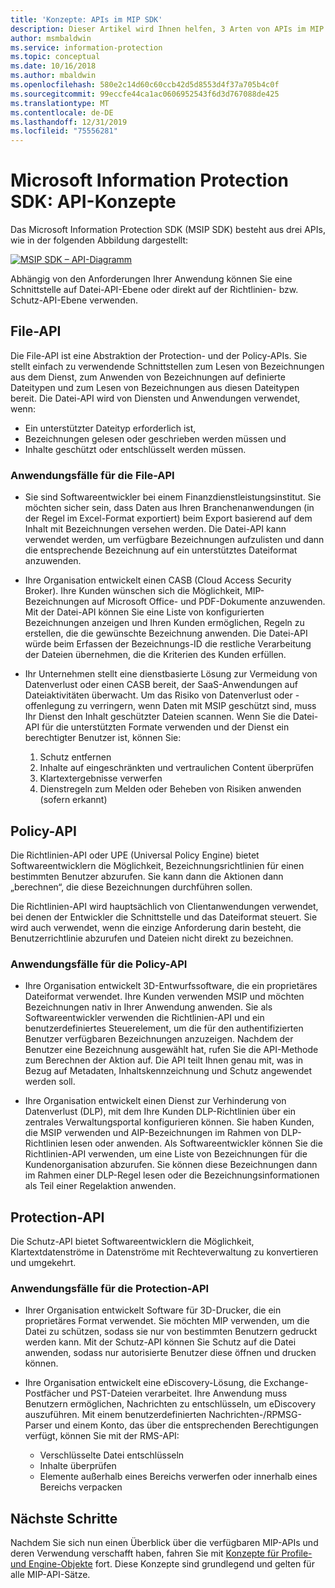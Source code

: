 ```yaml
---
title: 'Konzepte: APIs im MIP SDK'
description: Dieser Artikel wird Ihnen helfen, 3 Arten von APIs im MIP SDK und ihre Beziehung zueinander zu verstehen. Außerdem werden Anwendungsfälle für die Verwendung jeder dieser APIs vorgestellt.
author: msmbaldwin
ms.service: information-protection
ms.topic: conceptual
ms.date: 10/16/2018
ms.author: mbaldwin
ms.openlocfilehash: 580e2c14d60c60ccb42d5d8553d4f37a705b4c0f
ms.sourcegitcommit: 99eccfe44ca1ac0606952543f6d3d767088de425
ms.translationtype: MT
ms.contentlocale: de-DE
ms.lasthandoff: 12/31/2019
ms.locfileid: "75556281"
---
```

# <a name="microsoft-information-protection-sdk---api-concepts"></a>Microsoft Information Protection SDK: API-Konzepte

Das Microsoft Information Protection SDK (MSIP SDK) besteht aus drei APIs, wie in der folgenden Abbildung dargestellt:

[![MSIP SDK – API-Diagramm](media/concept-apis-use-cases/mip-sdk-components.png)](media/concept-apis-use-cases/mip-sdk-components.png#lightbox)

Abhängig von den Anforderungen Ihrer Anwendung können Sie eine Schnittstelle auf Datei-API-Ebene oder direkt auf der Richtlinien- bzw. Schutz-API-Ebene verwenden.

## <a name="file-api"></a>File-API

Die File-API ist eine Abstraktion der Protection- und der Policy-APIs. Sie stellt einfach zu verwendende Schnittstellen zum Lesen von Bezeichnungen aus dem Dienst, zum Anwenden von Bezeichnungen auf definierte Dateitypen und zum Lesen von Bezeichnungen aus diesen Dateitypen bereit. Die Datei-API wird von Diensten und Anwendungen verwendet, wenn:

- Ein unterstützter Dateityp erforderlich ist,
- Bezeichnungen gelesen oder geschrieben werden müssen und
- Inhalte geschützt oder entschlüsselt werden müssen.

### <a name="file-api-use-cases"></a>Anwendungsfälle für die File-API

- Sie sind Softwareentwickler bei einem Finanzdienstleistungsinstitut. Sie möchten sicher sein, dass Daten aus Ihren Branchenanwendungen (in der Regel im Excel-Format exportiert) beim Export basierend auf dem Inhalt mit Bezeichnungen versehen werden. Die Datei-API kann verwendet werden, um verfügbare Bezeichnungen aufzulisten und dann die entsprechende Bezeichnung auf ein unterstütztes Dateiformat anzuwenden.

- Ihre Organisation entwickelt einen CASB (Cloud Access Security Broker). Ihre Kunden wünschen sich die Möglichkeit, MIP-Bezeichnungen auf Microsoft Office- und PDF-Dokumente anzuwenden. Mit der Datei-API können Sie eine Liste von konfigurierten Bezeichnungen anzeigen und Ihren Kunden ermöglichen, Regeln zu erstellen, die die gewünschte Bezeichnung anwenden. Die Datei-API würde beim Erfassen der Bezeichnungs-ID die restliche Verarbeitung der Dateien übernehmen, die die Kriterien des Kunden erfüllen.

- Ihr Unternehmen stellt eine dienstbasierte Lösung zur Vermeidung von Datenverlust oder einen CASB bereit, der SaaS-Anwendungen auf Dateiaktivitäten überwacht. Um das Risiko von Datenverlust oder -offenlegung zu verringern, wenn Daten mit MSIP geschützt sind, muss Ihr Dienst den Inhalt geschützter Dateien scannen. Wenn Sie die Datei-API für die unterstützten Formate verwenden und der Dienst ein berechtigter Benutzer ist, können Sie:

  1. Schutz entfernen
  2. Inhalte auf eingeschränkten und vertraulichen Content überprüfen
  3. Klartextergebnisse verwerfen
  4. Dienstregeln zum Melden oder Beheben von Risiken anwenden (sofern erkannt)

## <a name="policy-api"></a>Policy-API

Die Richtlinien-API oder UPE (Universal Policy Engine) bietet Softwareentwicklern die Möglichkeit, Bezeichnungsrichtlinien für einen bestimmten Benutzer abzurufen. Sie kann dann die Aktionen dann „berechnen“, die diese Bezeichnungen durchführen sollen.

Die Richtlinien-API wird hauptsächlich von Clientanwendungen verwendet, bei denen der Entwickler die Schnittstelle und das Dateiformat steuert. Sie wird auch verwendet, wenn die einzige Anforderung darin besteht, die Benutzerrichtlinie abzurufen und Dateien nicht direkt zu bezeichnen. 

### <a name="policy-api-use-cases"></a>Anwendungsfälle für die Policy-API

- Ihre Organisation entwickelt 3D-Entwurfssoftware, die ein proprietäres Dateiformat verwendet. Ihre Kunden verwenden MSIP und möchten Bezeichnungen nativ in Ihrer Anwendung anwenden. Sie als Softwareentwickler verwenden die Richtlinien-API und ein benutzerdefiniertes Steuerelement, um die für den authentifizierten Benutzer verfügbaren Bezeichnungen anzuzeigen. Nachdem der Benutzer eine Bezeichnung ausgewählt hat, rufen Sie die API-Methode zum Berechnen der Aktion auf. Die API teilt Ihnen genau mit, was in Bezug auf Metadaten, Inhaltskennzeichnung und Schutz angewendet werden soll.

- Ihre Organisation entwickelt einen Dienst zur Verhinderung von Datenverlust (DLP), mit dem Ihre Kunden DLP-Richtlinien über ein zentrales Verwaltungsportal konfigurieren können. Sie haben Kunden, die MSIP verwenden und AIP-Bezeichnungen im Rahmen von DLP-Richtlinien lesen oder anwenden. Als Softwareentwickler können Sie die Richtlinien-API verwenden, um eine Liste von Bezeichnungen für die Kundenorganisation abzurufen. Sie können diese Bezeichnungen dann im Rahmen einer DLP-Regel lesen oder die Bezeichnungsinformationen als Teil einer Regelaktion anwenden.

## <a name="protection-api"></a>Protection-API

Die Schutz-API bietet Softwareentwicklern die Möglichkeit, Klartextdatenströme in Datenströme mit Rechteverwaltung zu konvertieren und umgekehrt.

### <a name="protection-api-use-cases"></a>Anwendungsfälle für die Protection-API

- Ihrer Organisation entwickelt Software für 3D-Drucker, die ein proprietäres Format verwendet. Sie möchten MIP verwenden, um die Datei zu schützen, sodass sie nur von bestimmten Benutzern gedruckt werden kann. Mit der Schutz-API können Sie Schutz auf die Datei anwenden, sodass nur autorisierte Benutzer diese öffnen und drucken können. 

- Ihre Organisation entwickelt eine eDiscovery-Lösung, die Exchange-Postfächer und PST-Dateien verarbeitet. Ihre Anwendung muss Benutzern ermöglichen, Nachrichten zu entschlüsseln, um eDiscovery auszuführen. Mit einem benutzerdefinierten Nachrichten-/RPMSG-Parser und einem Konto, das über die entsprechenden Berechtigungen verfügt, können Sie mit der RMS-API:
  - Verschlüsselte Datei entschlüsseln
  - Inhalte überprüfen
  - Elemente außerhalb eines Bereichs verwerfen oder innerhalb eines Bereichs verpacken

## <a name="next-steps"></a>Nächste Schritte

Nachdem Sie sich nun einen Überblick über die verfügbaren MIP-APIs und deren Verwendung verschafft haben, fahren Sie mit [Konzepte für Profile- und Engine-Objekte](concept-profile-engine-cpp.md) fort. Diese Konzepte sind grundlegend und gelten für alle MIP-API-Sätze.
